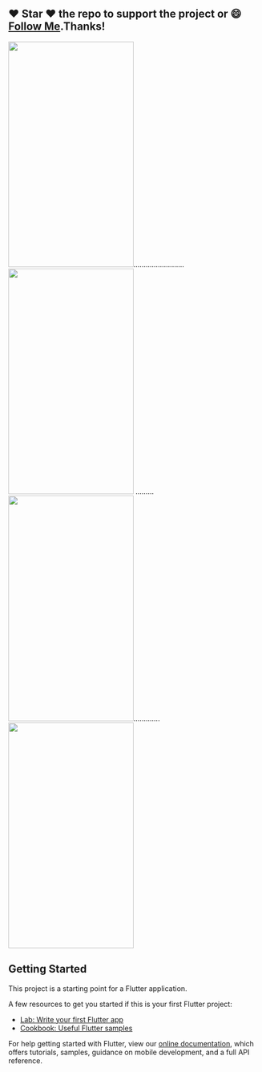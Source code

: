 
## :heart: Star :heart: the repo to support the project or :smile:[Follow Me](https://github.com/harsh6768).Thanks!


<img src="https://github.com/harsh6768/Kairat/blob/master/Images/r1.jpeg" alt="" 
width="250" height="450" >.........................
<img src="https://github.com/harsh6768/Kairat/blob/master/Images/r2.jpeg" alt="" width="250" height="450" >
.........
<img src="https://github.com/harsh6768/Kairat/blob/master/Images/r3.jpeg"
alt="" width="250" height="450" >.............
<img src="https://github.com/harsh6768/Kairat/blob/master/Images/r4.jpeg"
alt="" width="250" height="450" >

## Getting Started

This project is a starting point for a Flutter application.

A few resources to get you started if this is your first Flutter project:

- [Lab: Write your first Flutter app](https://flutter.dev/docs/get-started/codelab)
- [Cookbook: Useful Flutter samples](https://flutter.dev/docs/cookbook)

For help getting started with Flutter, view our
[online documentation](https://flutter.dev/docs), which offers tutorials,
samples, guidance on mobile development, and a full API reference.
